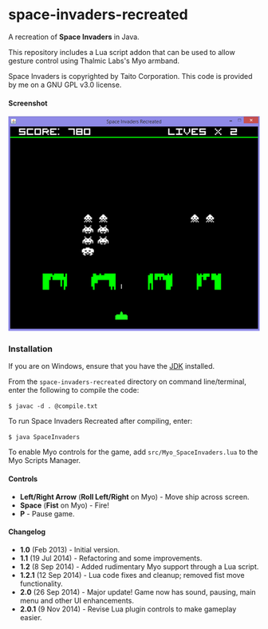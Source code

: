 space-invaders-recreated
========================

A recreation of **Space Invaders** in Java.

This repository includes a Lua script addon that can be used to allow gesture control using Thalmic Labs's Myo armband.

Space Invaders is copyrighted by Taito Corporation. This code is provided by me on a GNU GPL v3.0 license.

#### Screenshot

![Space Invaders Recreated](screenshot.png)

### Installation

If you are on Windows, ensure that you have the [JDK](http://www.oracle.com/technetwork/java/javase/downloads/jdk8-downloads-2133151.html) installed.

From the `space-invaders-recreated` directory on command line/terminal, enter the following to compile the code:

```$ javac -d . @compile.txt```

To run Space Invaders Recreated after compiling, enter:

```$ java SpaceInvaders```

To enable Myo controls for the game, add `src/Myo_SpaceInvaders.lua` to the Myo Scripts Manager.

#### Controls

* **Left/Right Arrow** (**Roll Left/Right** on Myo) - Move ship across screen.
* **Space** (**Fist** on Myo) - Fire!
* **P** - Pause game.

#### Changelog
* **1.0** (Feb 2013) - Initial version.
* **1.1** (19 Jul 2014) - Refactoring and some improvements.
* **1.2** (8 Sep 2014) - Added rudimentary Myo support through a Lua script.
* **1.2.1** (12 Sep 2014) - Lua code fixes and cleanup; removed fist move functionality.
* **2.0** (26 Sep 2014) - Major update! Game now has sound, pausing, main menu and other UI enhancements.
* **2.0.1** (9 Nov 2014) - Revise Lua plugin controls to make gameplay easier.